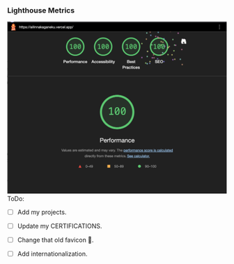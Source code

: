 ### Lighthouse Metrics
![Lighthouse Metrics](/public/lighthouse.png)
ToDo:
- [ ] Add my projects.
- [ ] Update my CERTIFICATIONS.
- [ ] Change that old favicon 🤣.
- [ ] Add internationalization.

